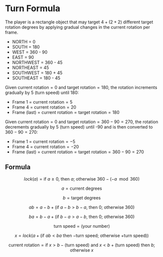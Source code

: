 # Turn Formula

The player is a rectangle object that may target $4 + (2 + 2)$ different target rotation degrees by applying gradual changes in the current rotation per frame.

* NORTH = 0
* SOUTH = 180
* WEST = 360 - 90
* EAST = 90
* NORTHWEST = 360 - 45
* NORTHEAST = 45
* SOUTHWEST = 180 + 45
* SOUTHEAST = 180 - 45

Given $\text{current rotation} = 0$ and $\text{target rotation} = 180$, the rotation increments gradually by 5 (turn speed) until 180:

- Frame 1 = $\text{current rotation} = 5$
- Frame 4 = $\text{current rotation} = 20$
- Frame (last) = $\text{current rotation} = \text{target rotation} = 180$

Given $\text{current rotation} = 0$ and $\text{target rotation} = 360 - 90 = 270$, the rotation decrements gradually by 5 (turn speed) until -90 and is then converted to $360 - 90 = 270$:

- Frame 1 = $\text{current rotation} = -5$
- Frame 4 = $\text{current rotation} = -20$
- Frame (last) = $\text{current rotation} = \text{target rotation} = 360 - 90 = 270$

## Formula

$$
lock(a) = \text{if $a \ge 0$, then $a$; otherwise $360 - (-a \mod 360)$}
$$

$$
a = \text{current degrees}
$$

$$
b = \text{target degrees}
$$

$$
ab = a - b + (\text{if $a - b \gt b - a$, then 0; otherwise 360})
$$

$$
ba = b - a + (\text{if $b - a \gt a - b$, then 0; otherwise 360})
$$

$$
\text{turn speed} = \text{(your number)}
$$

$$
x = lock(a + \text{(if $ab < ba$ then $-\text{turn speed}$; otherwise $+\text{turn speed}$)})
$$

$$
\text{current rotation} = \text{if $x \gt b - (\text{turn speed})$ and $x \lt b + (\text{turn speed})$ then $b$; otherwise $x$}
$$
